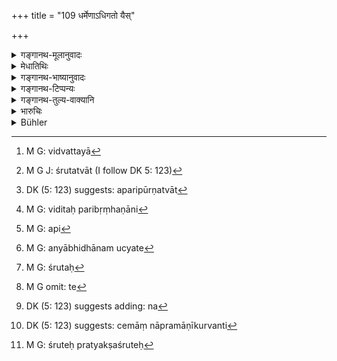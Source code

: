 +++
title = "109 धर्मेणाऽधिगतो यैस्"

+++

<details><summary>गङ्गानथ-मूलानुवादः</summary>

Those Brāhmaṇas, by whom the Veda, along with its supplements, has been learnt in the right manner, and who are guided directly by the revealed texts,—shall be regarded as ‘cultur ed.’—(109)
</details>

<details><summary>मेधातिथिः</summary>

शिष्टलक्षणम् अनेन कथ्यते । 

- <u>ननु</u> च "अर्थकामेष्व् असक्तानाम्" (म्ध् २.१३) इत्य् अत्रोक्तम् एव शिष्टलक्षणम् । 

- <u>अन्यो</u> ऽपि तस्य तत्रार्थ आशङ्कितः, अतो न तस्य लक्षणपरतैव, यच् च वसिष्टेनोक्तम् "शिष्टः पुनर् अकामात्मा" (वध् १.६) इति, तत्र विद्वत्ताया[^३६१] अश्रुतत्वात्[^३६२] । 


[^३६२]:
     M G J: śrutatvāt (I follow DK 5: 123)


[^३६१]:
     M G: vidvattayā

- यत्र परिपूर्णत्वाद्[^३६३] अधिगतो ऽर्थतश् च विदितः स **सपरिबृंहणः**[^३६४] । तथा च भवान् व्यासः- 


[^३६४]:
     M G: viditaḥ paribṛṃhaṇāni


[^३६३]:
     DK (5: 123) suggests: aparipūrṇatvāt

- इतिहासपुराणाभ्यां वेदार्थम् उपबृंहयेत् । इति । 

स्मृतयो ऽप्य् एवं गृहीतार्था भवन्ति । **ब्राःमण**ग्रहणम् अनुवादः, तेषाम् एव[^३६५] धर्मप्रवचनाधिकारात् । **श्रुतिप्रत्यक्षहेतवः** । प्रत्यक्षं हेतवश् च **प्रत्यक्षहेतवः** । **हेतु**शब्देन प्रत्यक्षाद् अन्यप्रमाणान्य् उच्यन्ते[^३६६] । श्रुतिः[^३६७] प्रत्यक्षो हेतुश् च येषां ते[^३६८] **श्रुतिप्रत्यक्षहेतवः** । एतद् उक्तं भवति । यथा प्रत्यक्षं निर्विवादं प्रामाण्यम् एव, तादृशीं श्रुतिं मन्यन्ते, यान्य् अपि हेतूत्थानि प्रमाणानि तेषु[^३६९] विश्वसन्ति, श्रुतिम् एव तर्कं मन्यन्ते, हेतुशास्त्राश्रयणेन चेदं न प्रमाणीकुर्वन्ति[^३७०] । 


[^३७०]:
     DK (5: 123) suggests: cemāṃ nāpramāṇīkurvanti


[^३६९]:
     DK (5: 123) suggests adding: na


[^३६८]:
     M G omit: te


[^३६७]:
     M G: śrutaḥ


[^३६६]:
     M G: anyābhidhānam ucyate


[^३६५]:
     M G: api

- अथ वा श्रुतिः प्रत्यक्षश्रुतिः,[^३७१] प्रत्यक्षशब्दः श्रौते प्रत्यये प्रयक्षतुल्यत्वात् प्रयुक्तः । स च हेतुर् धर्माधर्मपरिज्ञाने कारणं येषां त एवम् उच्यन्ते ॥ १२.१०९ ॥


[^३७१]:
     M G: śruteḥ pratyakṣaśruteḥ
</details>

<details><summary>गङ्गानथ-भाष्यानुवादः</summary>

This verse provides the definition of the ‘cultured’ man.

“The definition of the *cultured* man has already been [provided under 2.13].”

But that verse has been suspected of having a totally different meaning; hence it cannot be regarded as providing the required definition. There is another statement—that man is *cultured* who is not affected by desires.’ But in this, ‘learning’ is not made a necessary condition. \[Hence this also cannot be accepted as the requisite definition.\]

When the Veda has been completely learnt and its meaning has been thoroughly grasped,—‘*along with its supplements*’—as described by the revered Vyāsa,—‘The Veda should be *supplemented* by *Itihāsas* and
*Purāṇas*’;—by this the *Smṛtis* also became included.

The mention of ‘*Brāhmaṇas*’ is purely reiterative; since none other than the Brāhmaṇa is entitled to expound *Dharma*.

‘*Guided directly by the revealed texts*’—The revealed texts are their ‘*direct guide*’;—*i.e*., those for whom the Veda constitutes Perception and all other means of knowledge. What is meant is that they look upon the Veda as free from all defects, to the same extent that direct Perception is regarded as entirely trustworthy,—they do not rely upon those means of cognition that are based entirely on reasonings; they regard the Veda itself as embodying ‘reasoning’ also, and do not seek to establish the authority of the Veda by means of arguments.

Or, the phrase may mean that ‘they rely upon such Vedic texts as are directly found’;—*i.e*., they look upon these directly perceptible texts as the sole means of ascertaining what is *Dharma* (right) and what is
*Adharma* (wrong).—(109)
</details>

<details><summary>गङ्गानथ-टिप्पन्यः</summary>

‘*Śrutipratyakṣahetavaḥ*’—‘Those who have learnt the Vedic text, also
facts of perception and reasonings’, *or* ‘those for whom the
perceptible Vedic texts are the sole means of discriminating virtue and
vice’ (Medhātithi);—‘who are the cause of the teaching of the subjects
perceptible in the Veda’ (Govindarāja),—‘who are the causes of making
the revealed texts perceptible by reciting them’ (Kullūka);—‘those for
whose knowledge and exposition of the Law, the causes consist of Hearing
and Perception by the senses’ (Nandana).

This verse is quoted in *Smṛticandrikā* (Saṃskāra p. 6) as defining the
‘*Śiṣṭa*.’
</details>

<details><summary>गङ्गानथ-तुल्य-वाक्यानि</summary>

*Vaśiṣṭha* (1.6-7).—‘He whose heart is free from desire is called
*śiṣṭa*. Acts sanctioned by the sacred law are those for which no
worldly cause is perceptible.’

*Vaśiṣṭha* (6.43).—‘Those Brāhmaṇas in whose families the study of the
Veda and the subsidiary sciences is hereditary, and who are able to
adduce proofs perceptible by the senses from the revealed texts, must be
known to be *śiṣṭa*, cultured.’

*Baudhāyana* (1.1.5-6).—‘*Śiṣṭa*, cultured, forsooth, are those who are
free from envy, free from pride, contented with a store of grain
sufficient for ten days, free from covetousness, and free from
hypocrisy, arrogance, greed, perplexity and anger. Those are called
*cultured* who, in accordance with the sacred Law, have studied the Veda
together with its subsidiaries, know how to draw inferences from it, and
are able to adduce proofs perceptible by the senses from the revealed
texts.’

*Āpastamba* (2.29.14-15).—‘The indications for doubtful cases are—“He
shall regulate his course of action according to the conduct which is
unanimously recognised in all countries by men of the three twice-born
castes, who have been properly obedient to their teachers, who are aged,
of subdued senses, free from avarice and hypocrisy.” Acting thus he will
gain both worlds. Some people say that the remaining duties must be
learnt from women and from men of all castes.’
</details>

<details><summary>भारुचिः</summary>

**सपरिबृंहणः** साङ्ग इत्य् अर्थः । अथ वा मीमाम्सान्यायविस्तरधर्मशास्त्रपुराणैर् अङ्गैश् च सह वेदः **सपरिबृंहण** उच्यते । एवं च व्याख्यायमाने प्रकरणान् व्यायसंपरिग्रहः कृतो भवति, विद्याबहुत्वस्य च मीमांसादिग्रहणेन । तदभावे ॥ १२.१०९ ॥
</details>

<details><summary>Bühler</summary>

109	Those Brahmanas must be considered as Sishtas who, in accordance with the sacred law, have studied the Veda together with its appendages, and are able to adduce proofs perceptible by the senses from the revealed texts.
</details>
